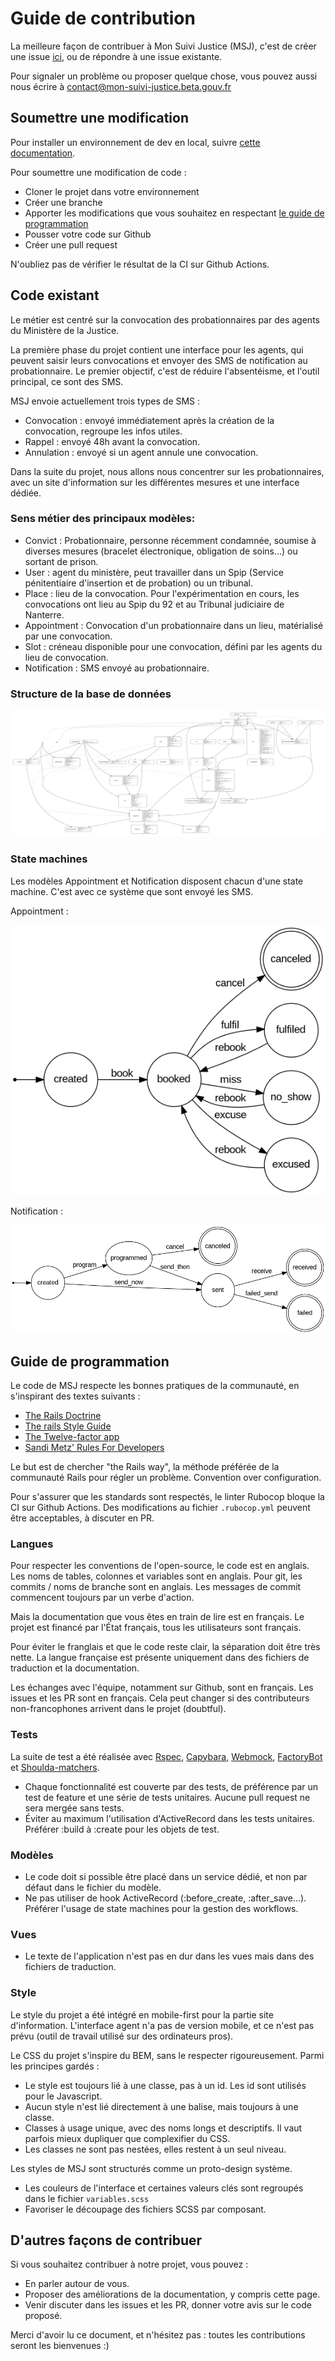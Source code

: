 # Guide de contribution

La meilleure façon de contribuer à Mon Suivi Justice (MSJ), c'est de créer une issue [ici](https://github.com/betagouv/mon-suivi-justice/issues), ou de répondre à une issue existante.

Pour signaler un problème ou proposer quelque chose, vous pouvez aussi nous écrire à [contact@mon-suivi-justice.beta.gouv.fr](mailto:contact@mon-suivi-justice.beta.gouv.fr)

## Soumettre une modification

Pour installer un environnement de dev en local, suivre [cette documentation](INSTALL.md).

Pour soumettre une modification de code :

- Cloner le projet dans votre environnement
- Créer une branche
- Apporter les modifications que vous souhaitez en respectant [le guide de programmation](#Guide-de-programmation)
- Pousser votre code sur Github
- Créer une pull request

N'oubliez pas de vérifier le résultat de la CI sur Github Actions.

## Code existant

Le métier est centré sur la convocation des probationnaires par des agents du Ministère de la Justice.

La première phase du projet contient une interface pour les agents, qui peuvent saisir leurs convocations et envoyer des SMS de notification au probationnaire. Le premier objectif, c'est de réduire l'absentéisme, et l'outil principal, ce sont des SMS.

MSJ envoie actuellement trois types de SMS :

- Convocation : envoyé immédiatement après la création de la convocation, regroupe les infos utiles.
- Rappel : envoyé 48h avant la convocation.
- Annulation : envoyé si un agent annule une convocation.

Dans la suite du projet, nous allons nous concentrer sur les probationnaires, avec un site d'information sur les différentes mesures et une interface dédiée.

### Sens métier des principaux modèles:

- Convict : Probationnaire, personne récemment condamnée, soumise à diverses mesures (bracelet électronique, obligation de soins...) ou sortant de prison.
- User : agent du ministère, peut travailler dans un Spip (Service pénitentiaire d'insertion et de probation) ou un tribunal.
- Place : lieu de la convocation. Pour l'expérimentation en cours, les convocations ont lieu au Spip du 92 et au Tribunal judiciaire de Nanterre.
- Appointment : Convocation d'un probationnaire dans un lieu, matérialisé par une convocation.
- Slot : créneau disponible pour une convocation, défini par les agents du lieu de convocation.
- Notification : SMS envoyé au probationnaire.

### Structure de la base de données

![Graph ERD](/docs/erd.png)

### State machines

Les modèles Appointment et Notification disposent chacun d'une state machine. C'est avec ce système que sont envoyé les SMS.

Appointment :

![Machine à état Appointment](/docs/Appointment_state.png)

Notification :

![Machine à état Notification](/docs/Notification_state.png)

## Guide de programmation

Le code de MSJ respecte les bonnes pratiques de la communauté, en s'inspirant des textes suivants :

- [The Rails Doctrine](https://rubyonrails.org/doctrine/)
- [The rails Style Guide](https://rails.rubystyle.guide)
- [The Twelve-factor app](https://12factor.net/)
- [Sandi Metz' Rules For Developers](https://thoughtbot.com/blog/sandi-metz-rules-for-developers)

Le but est de chercher "the Rails way", la méthode préférée de la communauté Rails pour régler un problème. Convention over configuration.

Pour s'assurer que les standards sont respectés, le linter Rubocop bloque la CI sur Github Actions. Des modifications au fichier `.rubocop.yml` peuvent être acceptables, à discuter en PR.

### Langues

Pour respecter les conventions de l'open-source, le code est en anglais. Les noms de tables, colonnes et variables sont en anglais.
Pour git, les commits / noms de branche sont en anglais. Les messages de commit commencent toujours par un verbe d'action.

Mais la documentation que vous êtes en train de lire est en français. Le projet est financé par l'État français, tous les utilisateurs sont français.

Pour éviter le franglais et que le code reste clair, la séparation doit être très nette. La langue française est présente uniquement dans des fichiers de traduction et la documentation.

Les échanges avec l'équipe, notamment sur Github, sont en français. Les issues et les PR sont en français. Cela peut changer si des contributeurs non-francophones arrivent dans le projet (doubtful).

### Tests

La suite de test a été réalisée avec [Rspec](http://rspec.info/), [Capybara](https://github.com/teamcapybara/capybara), [Webmock](https://github.com/bblimke/webmock), [FactoryBot](https://github.com/thoughtbot/factory_bot) et [Shoulda-matchers](https://github.com/thoughtbot/shoulda-matchers).

- Chaque fonctionnalité est couverte par des tests, de préférence par un test de feature et une série de tests unitaires. Aucune pull request ne sera mergée sans tests.
- Éviter au maximum l'utilisation d'ActiveRecord dans les tests unitaires. Préférer :build à :create pour les objets de test.

### Modèles

- Le code doit si possible être placé dans un service dédié, et non par défaut dans le fichier du modèle.
- Ne pas utiliser de hook ActiveRecord (:before_create, :after_save...). Préférer l'usage de state machines pour la gestion des workflows.

### Vues

- Le texte de l'application n'est pas en dur dans les vues mais dans des fichiers de traduction.

### Style

Le style du projet a été intégré en mobile-first pour la partie site d'information. L'interface agent n'a pas de version mobile, et ce n'est pas prévu (outil de travail utilisé sur des ordinateurs pros).

Le CSS du projet s'inspire du BEM, sans le respecter rigoureusement. Parmi les principes gardés :

- Le style est toujours lié à une classe, pas à un id. Les id sont utilisés pour le Javascript.
- Aucun style n'est lié directement à une balise, mais toujours à une classe.
- Classes à usage unique, avec des noms longs et descriptifs. Il vaut parfois mieux dupliquer que complexifier du CSS.
- Les classes ne sont pas nestées, elles restent à un seul niveau.

Les styles de MSJ sont structurés comme un proto-design système.

- Les couleurs de l'interface et certaines valeurs clés sont regroupés dans le fichier `variables.scss`
- Favoriser le découpage des fichiers SCSS par composant.

## D'autres façons de contribuer

Si vous souhaitez contribuer à notre projet, vous pouvez :
- En parler autour de vous.
- Proposer des améliorations de la documentation, y compris cette page.
- Venir discuter dans les issues et les PR, donner votre avis sur le code proposé.

Merci d'avoir lu ce document, et n'hésitez pas : toutes les contributions seront les bienvenues :)

<!-- - Participer à la [documentation](https://doc.rdv-solidarites.fr/) -->
